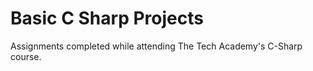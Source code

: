 # Basic C Sharp Projects

Assignments completed while attending The Tech Academy's C-Sharp course. 
